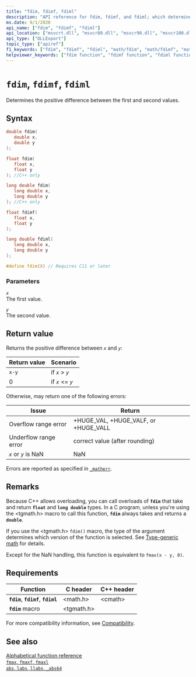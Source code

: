 ```yaml
---
title: "fdim, fdimf, fdiml"
description: "API reference for fdim, fdimf, and fdiml; which determines the positive difference between two values."
ms.date: 9/1/2020
api_name: ["fdim", "fdimf", "fdiml"]
api_location: ["msvcrt.dll", "msvcr80.dll", "msvcr90.dll", "msvcr100.dll", "msvcr100_clr0400.dll", "msvcr110.dll", "msvcr110_clr0400.dll", "msvcr120.dll", "msvcr120_clr0400.dll", "ucrtbase.dll", "api-ms-win-crt-math-l1-1-0.dll"]
api_type: ["DLLExport"]
topic_type: ["apiref"]
f1_keywords: ["fdim", "fdimf", "fdiml", "math/fdim", "math/fdimf", "math/fdiml"]
helpviewer_keywords: ["fdim function", "fdimf function", "fdiml function"]
---
```

# `fdim`, `fdimf`, `fdiml`

Determines the positive difference between the first and second values.

## Syntax

```C
double fdim(
   double x,
   double y
);

float fdim(
   float x,
   float y
); //C++ only

long double fdim(
   long double x,
   long double y
); //C++ only

float fdimf(
   float x,
   float y
);

long double fdiml(
   long double x,
   long double y
);

#define fdim(X) // Requires C11 or later
```

### Parameters

*`x`*\
The first value.

*`y`*\
The second value.

## Return value

Returns the positive difference between *`x`* and *`y`*:

| Return value | Scenario |
|---|---|
| `x-y` | if *`x`* > *`y`* |
| 0 | if *`x`* <= *`y`* |

Otherwise, may return one of the following errors:

| Issue | Return |
|---|---|
| Overflow range error | +HUGE_VAL, +HUGE_VALF, or +HUGE_VALL |
| Underflow range error | correct value (after rounding) |
| *`x`* or *`y`* is NaN | NaN |

Errors are reported as specified in [`_matherr`](matherr.md).

## Remarks

Because C++ allows overloading, you can call overloads of **`fdim`** that take and return **`float`** and **`long double`** types. In a C program, unless you're using the \<tgmath.h> macro to call this function, **`fdim`** always takes and returns a **`double`**.

If you use the \<tgmath.h> `fdim()` macro, the type of the argument determines which version of the function is selected. See [Type-generic math](../tgmath.md) for details.

Except for the NaN handling, this function is equivalent to `fmax(x - y, 0)`.

## Requirements

| Function | C header | C++ header |
|---|---|---|
| **`fdim`**, **`fdimf`**, **`fdiml`** | \<math.h> | \<cmath> |
| **`fdim`** macro | \<tgmath.h> |  |

For more compatibility information, see [Compatibility](../compatibility.md).

## See also

[Alphabetical function reference](crt-alphabetical-function-reference.md)\
[`fmax`, `fmaxf`, `fmaxl`](fmax-fmaxf-fmaxl.md)\
[`abs`, `labs`, `llabs`, `_abs64`](abs-labs-llabs-abs64.md)
